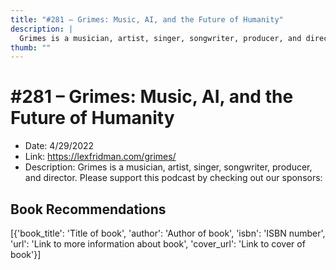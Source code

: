 ```yaml
---
title: "#281 – Grimes: Music, AI, and the Future of Humanity"
description: |
  Grimes is a musician, artist, singer, songwriter, producer, and director. Please support this podcast by checking out our sponsors:"
thumb: ""
---
```


# #281 – Grimes: Music, AI, and the Future of Humanity

  - Date: 4/29/2022
  - Link: https://lexfridman.com/grimes/
  - Description: Grimes is a musician, artist, singer, songwriter, producer, and director. Please support this podcast by checking out our sponsors:

## Book Recommendations

[{'book_title': 'Title of book', 'author': 'Author of book', 'isbn': 'ISBN number', 'url': 'Link to more information about book', 'cover_url': 'Link to cover of book'}]